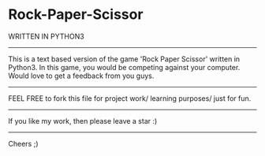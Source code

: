 # Rock-Paper-Scissor

WRITTEN IN PYTHON3
******************************************************************************************************************************
This is a text based version of the game 'Rock Paper Scissor' written in Python3. In this game, you would be competing against 
your computer. Would love to get a feedback from you guys.
******************************************************************************************************************************
FEEL FREE to fork this file for project work/ learning purposes/ just for fun.
******************************************************************************************************************************
If you like my work, then please leave a star :)
******************************************************************************************************************************

Cheers ;)
